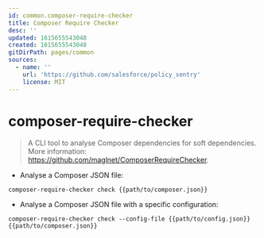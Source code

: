 ```yaml
---
id: common.composer-require-checker
title: Composer Require Checker
desc: ''
updated: 1615655543048
created: 1615655543048
gitDirPath: pages/common
sources:
  - name: ''
    url: 'https://github.com/salesforce/policy_sentry'
    license: MIT
---
```

# composer-require-checker

> A CLI tool to analyse Composer dependencies for soft dependencies.
> More information: <https://github.com/maglnet/ComposerRequireChecker>.

- Analyse a Composer JSON file:

`composer-require-checker check {{path/to/composer.json}}`

- Analyse a Composer JSON file with a specific configuration:

`composer-require-checker check --config-file {{path/to/config.json}} {{path/to/composer.json}}`

